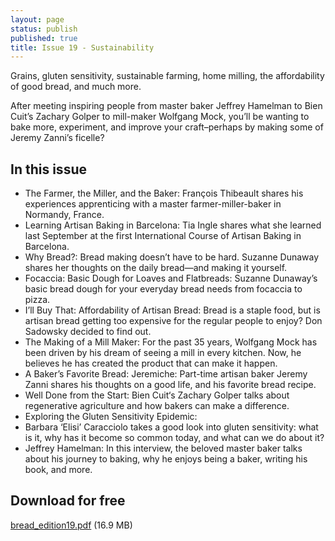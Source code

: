 ```yaml
---
layout: page
status: publish
published: true
title: Issue 19 - Sustainability
---
```


Grains, gluten sensitivity, sustainable farming, home milling, the affordability of good bread, and much more.

After meeting inspiring people from master baker Jeffrey Hamelman to Bien Cuit’s Zachary Golper to mill-maker Wolfgang Mock, you’ll be wanting to bake more, experiment, and improve your craft–perhaps by making some of Jeremy Zanni’s ficelle?

## In this issue

-   The Farmer, the Miller, and the Baker: François Thibeault shares his experiences apprenticing with a master farmer-miller-baker in Normandy, France.
-   Learning Artisan Baking in Barcelona: Tia Ingle shares what she learned last September at the first International Course of Artisan Baking in Barcelona.
-   Why Bread?: Bread making doesn’t have to be hard. Suzanne Dunaway shares her thoughts on the daily bread—and making it yourself.
-   Focaccia: Basic Dough for Loaves and Flatbreads: Suzanne Dunaway’s basic bread dough for your everyday bread needs from focaccia to pizza.
-   I’ll Buy That: Affordability of Artisan Bread: Bread is a staple food, but is artisan bread getting too expensive for the regular people to enjoy? Don Sadowsky decided to find out.
-   The Making of a Mill Maker: For the past 35 years, Wolfgang Mock has been driven by his dream of seeing a mill in every kitchen. Now, he believes he has created the product that can make it happen.
-   A Baker’s Favorite Bread: Jeremiche: Part-time artisan baker Jeremy Zanni shares his thoughts on a good life, and his favorite bread recipe.
-   Well Done from the Start: Bien Cuit‘s Zachary Golper talks about regenerative agriculture and how bakers can make a difference.
-   Exploring the Gluten Sensitivity Epidemic:
-   Barbara ‘Elisi’ Caracciolo takes a good look into gluten sensitivity: what is it, why has it become so common today, and what can we do about it?
-   Jeffrey Hamelman: In this interview, the beloved master baker talks about his journey to baking, why he enjoys being a baker, writing his book, and more.

## Download for free

[bread_edition19.pdf](/assets/pdf/bread_edition19.pdf) (16.9 MB)

